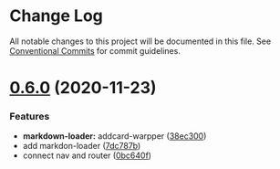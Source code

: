 # Change Log

All notable changes to this project will be documented in this file.
See [Conventional Commits](https://conventionalcommits.org) for commit guidelines.

# [0.6.0](https://github.com/haoziqaq/varlet/compare/v0.5.0...v0.6.0) (2020-11-23)


### Features

* **markdown-loader:** addcard-warpper ([38ec300](https://github.com/haoziqaq/varlet/commit/38ec3005e4fa523863bc853f67cc5398073f716d))
* add markdon-loader ([7dc787b](https://github.com/haoziqaq/varlet/commit/7dc787bfc7719aeef3bdab263a6fffe267e2c9e7))
* connect nav and router ([0bc640f](https://github.com/haoziqaq/varlet/commit/0bc640f2cf2081abc378b5db8644d8edeb374763))
